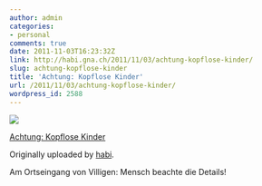 ```yaml
---
author: admin
categories:
- personal
comments: true
date: 2011-11-03T16:23:32Z
link: http://habi.gna.ch/2011/11/03/achtung-kopflose-kinder/
slug: achtung-kopflose-kinder
title: 'Achtung: Kopflose Kinder'
url: /2011/11/03/achtung-kopflose-kinder/
wordpress_id: 2588
---
```


[![](http://farm7.static.flickr.com/6103/6309662076_56ee66f3d2_m.jpg)](http://www.flickr.com/photos/habi/6309662076/)
   

 
  [Achtung: Kopflose Kinder](http://www.flickr.com/photos/habi/6309662076/)
    

  Originally uploaded by [habi](http://www.flickr.com/photos/habi/).
 



Am Ortseingang von Villigen: Mensch beachte die Details!
  

